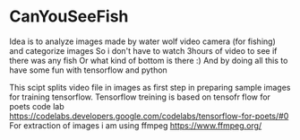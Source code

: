 # CanYouSeeFish

Idea is to analyze images made by water wolf video camera (for fishing) and categorize images So i don't have to watch 3hours of video to see if there was any fish  Or what kind of bottom is there :)
And by doing all this to have some fun with tensorflow and python

This scipt splits video file in images as first step in preparing sample images for training 
tensorflow. Tensorflow treining is based on tensofr flow for poets code lab https://codelabs.developers.google.com/codelabs/tensorflow-for-poets/#0
For extraction of images i am using ffmpeg  https://www.ffmpeg.org/



